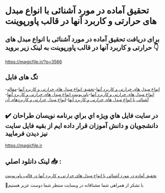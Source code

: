 # تحقیق آماده در مورد آشنائی با انواع مبدل های حرارتی و کاربرد آنها در قالب پاورپوینت

## برای دریافت تحقیق آماده در مورد آشنائی با انواع مبدل های حرارتی و کاربرد آنها در قالب پاورپوینت به لینک زیر بروید 👇

https://magicfile.ir/?p=3566

## تگ های فایل

-[انواع مبدل های حرارتی و کاربرد آنها](https://magicfile.ir/product/%d8%aa%d8%ad%d9%82%db%8c%d9%82-%d8%a2%d8%b4%d9%86%d8%a7%d8%a6%db%8c-%d8%a7%d9%86%d9%88%d8%a7%d8%b9-%d9%85%d8%a8%d8%af%d9%84-%d9%87%d8%a7%db%8c-%d8%ad%d8%b1%d8%a7%d8%b1%d8%aa%db%8c-%d9%88-%da%a9%d8%a7%d8%b1%d8%a8%d8%b1%d8%af-%d8%a2%d9%86%d9%87%d8%a7-%d9%be%d8%a7%d9%88%d8%b1%d9%be%d9%88%db%8c%d9%86%d8%aa/)-[تحقیق انواع مبدل های حرارتی و کاربرد آنها](https://magicfile.ir/product/%d8%aa%d8%ad%d9%82%db%8c%d9%82-%d8%a2%d8%b4%d9%86%d8%a7%d8%a6%db%8c-%d8%a7%d9%86%d9%88%d8%a7%d8%b9-%d9%85%d8%a8%d8%af%d9%84-%d9%87%d8%a7%db%8c-%d8%ad%d8%b1%d8%a7%d8%b1%d8%aa%db%8c-%d9%88-%da%a9%d8%a7%d8%b1%d8%a8%d8%b1%d8%af-%d8%a2%d9%86%d9%87%d8%a7-%d9%be%d8%a7%d9%88%d8%b1%d9%be%d9%88%db%8c%d9%86%d8%aa/)-[مقاله انواع مبدل های حرارتی و کاربرد آنها](https://magicfile.ir/product/%d8%aa%d8%ad%d9%82%db%8c%d9%82-%d8%a2%d8%b4%d9%86%d8%a7%d8%a6%db%8c-%d8%a7%d9%86%d9%88%d8%a7%d8%b9-%d9%85%d8%a8%d8%af%d9%84-%d9%87%d8%a7%db%8c-%d8%ad%d8%b1%d8%a7%d8%b1%d8%aa%db%8c-%d9%88-%da%a9%d8%a7%d8%b1%d8%a8%d8%b1%d8%af-%d8%a2%d9%86%d9%87%d8%a7-%d9%be%d8%a7%d9%88%d8%b1%d9%be%d9%88%db%8c%d9%86%d8%aa/)-[پاورپوینت انواع مبدل های حرارتی و کاربرد آنها](https://magicfile.ir/product/%d8%aa%d8%ad%d9%82%db%8c%d9%82-%d8%a2%d8%b4%d9%86%d8%a7%d8%a6%db%8c-%d8%a7%d9%86%d9%88%d8%a7%d8%b9-%d9%85%d8%a8%d8%af%d9%84-%d9%87%d8%a7%db%8c-%d8%ad%d8%b1%d8%a7%d8%b1%d8%aa%db%8c-%d9%88-%da%a9%d8%a7%d8%b1%d8%a8%d8%b1%d8%af-%d8%a2%d9%86%d9%87%d8%a7-%d9%be%d8%a7%d9%88%d8%b1%d9%be%d9%88%db%8c%d9%86%d8%aa/)-[آشنائی با انواع مبدل های حرارتی و کاربرد آنها](https://magicfile.ir/product/%d8%aa%d8%ad%d9%82%db%8c%d9%82-%d8%a2%d8%b4%d9%86%d8%a7%d8%a6%db%8c-%d8%a7%d9%86%d9%88%d8%a7%d8%b9-%d9%85%d8%a8%d8%af%d9%84-%d9%87%d8%a7%db%8c-%d8%ad%d8%b1%d8%a7%d8%b1%d8%aa%db%8c-%d9%88-%da%a9%d8%a7%d8%b1%d8%a8%d8%b1%d8%af-%d8%a2%d9%86%d9%87%d8%a7-%d9%be%d8%a7%d9%88%d8%b1%d9%be%d9%88%db%8c%d9%86%d8%aa/)-[انواع مبدل حرارتی و کاربردهای آن](https://magicfile.ir/product/%d8%aa%d8%ad%d9%82%db%8c%d9%82-%d8%a2%d8%b4%d9%86%d8%a7%d8%a6%db%8c-%d8%a7%d9%86%d9%88%d8%a7%d8%b9-%d9%85%d8%a8%d8%af%d9%84-%d9%87%d8%a7%db%8c-%d8%ad%d8%b1%d8%a7%d8%b1%d8%aa%db%8c-%d9%88-%da%a9%d8%a7%d8%b1%d8%a8%d8%b1%d8%af-%d8%a2%d9%86%d9%87%d8%a7-%d9%be%d8%a7%d9%88%d8%b1%d9%be%d9%88%db%8c%d9%86%d8%aa/)

## ✔️ در سايت فايل هاي ويژه اي براي برنامه نويسان طراحان دانشجويان و دانش آموزان قرار داده ايم از بقيه فايل سايت نيز ديدن فرماييد

https://magicfile.ir


## لينک دانلود اصلي 📥 :

[تحقیق آماده در مورد آشنائی با انواع مبدل های حرارتی و کاربرد آنها در قالب پاورپوینت](https://magicfile.ir/product/%d8%aa%d8%ad%d9%82%db%8c%d9%82-%d8%a2%d8%b4%d9%86%d8%a7%d8%a6%db%8c-%d8%a7%d9%86%d9%88%d8%a7%d8%b9-%d9%85%d8%a8%d8%af%d9%84-%d9%87%d8%a7%db%8c-%d8%ad%d8%b1%d8%a7%d8%b1%d8%aa%db%8c-%d9%88-%da%a9%d8%a7%d8%b1%d8%a8%d8%b1%d8%af-%d8%a2%d9%86%d9%87%d8%a7-%d9%be%d8%a7%d9%88%d8%b1%d9%be%d9%88%db%8c%d9%86%d8%aa/) 


🙏با تشکر از همراهي شما مشتاقانه در وبسایت منتظر شما دوست عزیز هستیم

